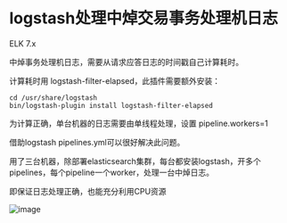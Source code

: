 # logstash处理中焯交易事务处理机日志

ELK 7.x

中焯事务处理机日志，需要从请求应答日志的时间戳自己计算耗时。

计算耗时用 logstash-filter-elapsed，此插件需要额外安装：
```
cd /usr/share/logstash
bin/logstash-plugin install logstash-filter-elapsed
```
为计算正确，单台机器的日志需要由单线程处理，设置 pipeline.workers=1

借助logstash pipelines.yml可以很好解决此问题。

用了三台机器，除部署elasticsearch集群，每台都安装logstash，开多个pipelines，每个pipeline一个worker，处理一台中焯日志。

即保证日志处理正确，也能充分利用CPU资源

![image](https://user-images.githubusercontent.com/23710675/117610646-abc4a700-b194-11eb-9309-3cb3e964faa2.png)



